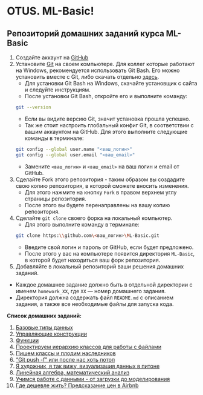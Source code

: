# OTUS. ML-Basic!

## Репозиторий домашних заданий курса ML-Basic

1. Создайте аккаунт на [GitHub](https://github.com/signup)
2. Установите [Git](https://git-scm.com/downloads) на своем компьютере. Для коллег которые работают на Windows, рекомендуется использовать Git Bash. Его можно установить вместе с Git, либо скачать отдельно [здесь](https://gitforwindows.org/).
    * Для установки Git Bash на Windows, скачайте установщик с сайта и следуйте инструкциям.
    * После установки Git Bash, откройте его и выполните команду:
    ```bash
    git --version
    ```
    * Если вы видите версию Git, значит установка прошла успешно.
    * Так же стоит настроить глобальный конфиг Git, в соответствии с вашим аккаунтом на GitHub. Для этого выполните следующие команды в терминале:
    ```bash
    git config --global user.name "<ваш_логин>"
    git config --global user.email "<ваш_email>"
    ```
    * Замените `<ваш_логин>` и `<ваш_email>` на ваш логин и email от GitHub.
3. Сделайте Fork этого репозитория - таким образом вы создадите свою копию репозитория, в которой сможете вносить изменения.
    * Для этого нажмите на кнопку `Fork` в правом верхнем углу страницы репозитория.
    * После этого вы будете перенаправлены на вашу копию репозитория.
4. Сделайте `git clone` своего форка на локальный компьютер.
    * Для этого выполните команду в терминале:
    ```bash
    git clone https:\\github.com\<ваш_логин>\ML-Basic.git
    ```
    * Введите свой логин и пароль от GitHub, если будет предложено.
    * После этого у вас на компьютере появится директория `ML-Basic`, в которой будет находиться ваш форк репозитория.
5. Добавляйте в локальный репозиторий ваши решения домашних заданий.
* Каждое домашнее задание должно быть в отдельной директории с именем `homework_XX`, где `XX` — номер домашнего задания.
* Директория должна содержать файл `README.md` с описанием задания, а также все необходимые файлы для запуска кода.

**Список домашних заданий:**

1. [Базовые типы данных](homework_01/README.md)
2. [Управляющие конструкции](homework_02/README.md)
3. [Функции](homework_03/README.md)
4. [Проектируем иерархию классов для работы с файлами](homework_04/README.md)
5. [Пишем классы и плодим наследников](homework_05/README.md)
6. [“Git push -f” или после нас хоть потоп](homework_06/README.md)
7. [Я художник, я так вижу, визуализация данных в питоне](homework_07/README.md)
8. [Линейная алгебра, математический анализ](homework_08/README.md)
9. [Учимся работе с данными - от загрузки до моделирования](homework_09/README.md)
10. [Где дешевле жить? Предсказание цен в Airbnb](homework_10/README.md)